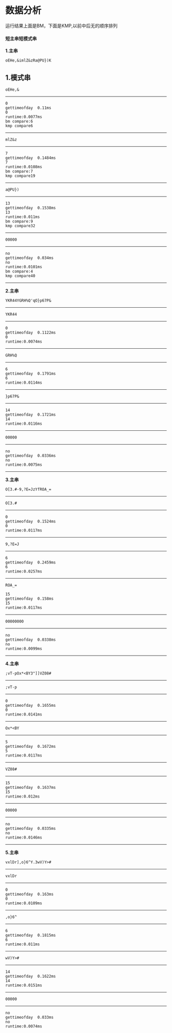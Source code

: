 # 数据分析
运行结果上面是BM，下面是KMP,以前中后无的顺序排列
#### 短主串短模式串
**1.主串**
```
oEHe,&imlZ&zRa@PU})K
```
**1.模式串**
---
```
oEHe,&
```
---
```
0
gettimeofday  0.11ms
0
runtime:0.0077ms
bm compare:6
kmp compare6
```
---
```
mlZ&z
```
---
```
7
gettimeofday  0.1484ms
7
runtime:0.0108ms
bm compare:7
kmp compare19
```
---
```
a@PU})
```
---
```
13
gettimeofday  0.1538ms
13
runtime:0.011ms
bm compare:9
kmp compare32
```
---
```
00000
```
---
```
no
gettimeofday  0.034ms
no
runtime:0.0101ms
bm compare:4
kmp compare40
```
---
**2.主串**
```
YKR44YGRH%Q'qO}p67P&
```
---
```
YKR44
```
---
```
0
gettimeofday  0.1122ms
0
runtime:0.0074ms
```
---
```
GRH%Q
```
---
```
6
gettimeofday  0.1791ms
6
runtime:0.0114ms
```
---
```
}p67P&
```
---
```
14
gettimeofday  0.1721ms
14
runtime:0.0116ms
```
---
```
00000
```
---
```
no
gettimeofday  0.0336ms
no
runtime:0.0075ms
```
---
**3.主串**
```
O[3.#-9,?E=JzYfROA_=
```
---
```
O[3.#
```
---
```
0
gettimeofday  0.1524ms
0
runtime:0.0117ms
```
---
```
9,?E=J
```
---
```
6
gettimeofday  0.2459ms
6
runtime:0.0257ms
```
---
```
ROA_=
```
```
15
gettimeofday  0.158ms
15
runtime:0.0117ms
```
---
```
00000000
```
---
```
no
gettimeofday  0.0338ms
no
runtime:0.0099ms
```
---
**4.主串**
```
;vT-pOx*<BY3"]]VZ08#
```
---
```
;vT-p
```
---
```
0
gettimeofday  0.1655ms
0
runtime:0.0141ms
```
---
```
Ox*<BY
```
---
```
5
gettimeofday  0.1672ms
5
runtime:0.0117ms
```
---
```
VZ08#
```
---
```
15
gettimeofday  0.1637ms
15
runtime:0.012ms
```
---
```
00000
```
---
```
no
gettimeofday  0.0335ms
no
runtime:0.0146ms
```
---
**5.主串**
```
vxlDr],o}6^Y.3wV)Y>#
```
---
```
vxlDr
```
---
```
0
gettimeofday  0.163ms
0
runtime:0.0109ms
```
---
```
,o}6^
```
---
```
6
gettimeofday  0.1815ms
6
runtime:0.011ms
```
---
```
wV)Y>#
```
---
```
14
gettimeofday  0.1622ms
14
runtime:0.0151ms
```
---
```
00000
```
---
```
no
gettimeofday  0.033ms
no
runtime:0.0074ms

```
